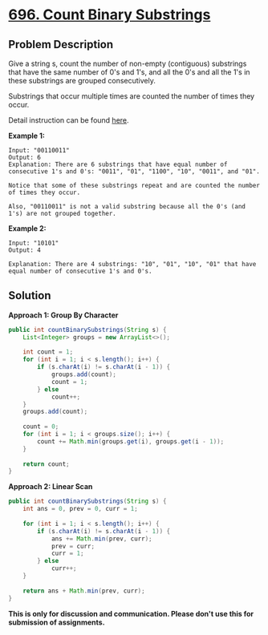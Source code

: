 # [696. Count Binary Substrings][title]

## Problem Description

Give a string s, count the number of non-empty (contiguous) substrings that have the same number of 0's and 1's, and all the 0's and all the 1's in these substrings are grouped consecutively.

Substrings that occur multiple times are counted the number of times they occur.

Detail instruction can be found [here][title].

**Example 1:**

```
Input: "00110011"
Output: 6
Explanation: There are 6 substrings that have equal number of consecutive 1's and 0's: "0011", "01", "1100", "10", "0011", and "01".

Notice that some of these substrings repeat and are counted the number of times they occur.

Also, "00110011" is not a valid substring because all the 0's (and 1's) are not grouped together.
```

**Example 2:**

```
Input: "10101"
Output: 4

Explanation: There are 4 substrings: "10", "01", "10", "01" that have equal number of consecutive 1's and 0's.
```

## Solution

**Approach 1: Group By Character**

```java
public int countBinarySubstrings(String s) {
    List<Integer> groups = new ArrayList<>();
    
    int count = 1;
    for (int i = 1; i < s.length(); i++) {
        if (s.charAt(i) != s.charAt(i - 1)) {
            groups.add(count);
            count = 1;
        } else
            count++;
    }
    groups.add(count);
    
    count = 0;
    for (int i = 1; i < groups.size(); i++) {
        count += Math.min(groups.get(i), groups.get(i - 1));
    }
    
    return count;
}
```

**Approach 2: Linear Scan**

```java
public int countBinarySubstrings(String s) {
    int ans = 0, prev = 0, curr = 1;
    
    for (int i = 1; i < s.length(); i++) {
        if (s.charAt(i) != s.charAt(i - 1)) {
            ans += Math.min(prev, curr);
            prev = curr;
            curr = 1;
        } else
            curr++;
    }
    
    return ans + Math.min(prev, curr);
}
```

**This is only for discussion and communication. Please don't use this for submission of assignments.**

[title]: https://leetcode.com/problems/count-binary-substrings
